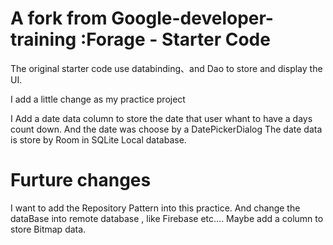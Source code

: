 A fork from  Google-developer-training  :Forage - Starter Code
==================================
The original starter code use databinding、and Dao to store and display the UI.

I add a little change as my practice project

I Add a date data  column to store the date that user whant to have a days count down.
And the date was choose by a DatePickerDialog
The date data is store by Room in SQLite Local database.

Furture changes
=========================================
I want to add the Repository Pattern into this practice.
And change the dataBase into remote database , like Firebase etc....
Maybe add a column  to store Bitmap data. 
